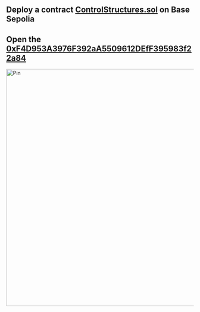 Deploy a contract [ControlStructures.sol](https://github.com/SemBont/ControlStructures/blob/main/ControlStructures.sol) on Base Sepolia
-----------
Open the [0xF4D953A3976F392aA5509612DEfF395983f22a84](https://sepolia.basescan.org/address/0xf4d953a3976f392aa5509612deff395983f22a84)
----------
<img width="1362" height="637" alt="Pin" src="https://github.com/user-attachments/assets/39d3d633-9034-4721-81ad-685567bd388e" />
